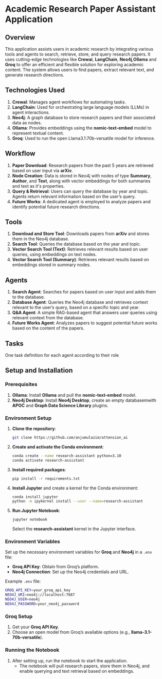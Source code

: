# Academic Research Paper Assistant Application

## Overview
This application assists users in academic research by integrating various tools and agents to search, retrieve, store, and query research papers. It uses cutting-edge technologies like **Crewai**, **LangChain**, **Neo4j**,**Ollama** and **Groq** to offer an efficient and flexible solution for exploring academic content. The system allows users to find papers, extract relevant text, and generate research directions.

## Technologies Used
1. **CrewaI**: Manages agent workflows for automating tasks.
2. **LangChain**: Used for orchestrating large language models (LLMs) in agent interactions.
3. **Neo4j**: A graph database to store research papers and their associated data as nodes.
4. **Ollama**: Provides embeddings using the **nomic-text-embed** model to represent textual content.
5. **Groq**: Used to run the open Llama3.1:70b-versatile model for inference.

## Workflow
1. **Paper Download**: Research papers from the past 5 years are retrieved based on user input via **arXiv**.
2. **Node Creation**: Data is stored in Neo4j with nodes of type **Summary**, **Author**, and **Text**, along with vector embeddings for both summaries and text as it's properties.
3. **Query & Retrieval**: Users can query the database by year and topic. Agents return relevant information based on the user’s query.
4. **Future Works**: A dedicated agent is employed to analyze papers and identify potential future research directions.

## Tools 
1. **Download and Store Tool**: Downloads papers from **arXiv** and stores them in the Neo4j database.
2. **Search Tool**: Queries the database based on the year and topic.
3. **Vector Search Tool (Text)**: Retrieves relevant results based on user queries, using embeddings on text nodes.
4. **Vector Search Tool (Summary)**: Retrieves relevant results based on embeddings stored in summary nodes.

## Agents
1. **Search Agent**: Searches for papers based on user input and adds them to the database.
2. **Database Agent**: Queries the Neo4j database and retrieves context relevant to the user’s query, based on a specific topic and year.
3. **Q&A Agent**: A simple RAG-based agent that answers user queries using relevant context from the database.
4. **Future Works Agent**: Analyzes papers to suggest potential future works based on the content of the papers.

## Tasks
One task definition for each agent according to their role

## Setup and Installation

### Prerequisites
1. **Ollama**: Install **Ollama** and pull the **nomic-text-embed** model.
2. **Neo4j Desktop**: Install **Neo4j Desktop**, create an empty databasemwith **APOC** and **Graph Data Science Library** plugins.

### Environment Setup
1. **Clone the repository**:
   ```bash
   git clone https://github.com/anjumulazim/attension_ai
   ```

2. **Create and activate the Conda environment**:
   ```bash
   conda create --name research-assistant python=3.10
   conda activate research-assistant
   ```

3. **Install required packages**:
   ```bash
   pip install -r requirements.txt
   ```

4. **Install Jupyter** and create a kernel for the Conda environment:
   ```bash
   conda install jupyter
   python -m ipykernel install --user --name=research-assistant
   ```

5. **Run Jupyter Notebook**:
   ```bash
   jupyter notebook
   ```
   Select the **research-assistant** kernel in the Jupyter interface.

### Environment Variables
Set up the necessary environment variables for **Groq** and **Neo4j** in a `.env` file:
- **Groq API Key**: Obtain from Groq’s platform.
- **Neo4j Connection**: Set up the Neo4j credentials and URL.

Example `.env` file:
```bash
GROQ_API_KEY=your_groq_api_key
NEO4J_URI=neo4j://localhost:7687
NEO4J_USER=neo4j
NEO4J_PASSWORD=your_neo4j_password
```

### Groq Setup
1. Get your **Groq API Key**.
2. Choose an open model from Groq’s available options (e.g., **llama-3.1-70b-versatile**).

### Running the Notebook
1. After setting up, run the notebook to start the application.
   - The notebook will pull research papers, store them in Neo4j, and enable querying and text retrieval based on embeddings.
